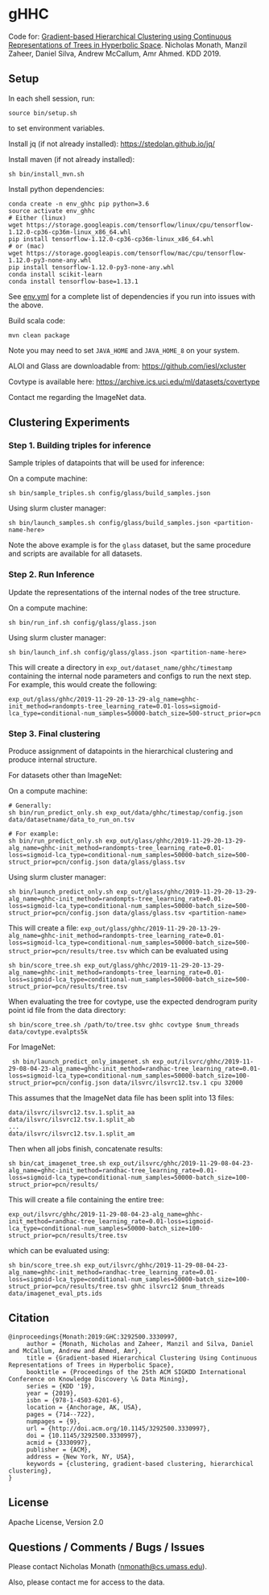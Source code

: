 
# gHHC

Code for: [Gradient-based Hierarchical Clustering using Continuous Representations of Trees in Hyperbolic Space](https://dl.acm.org/citation.cfm?id=3330997). Nicholas Monath, Manzil Zaheer, Daniel Silva, Andrew McCallum, Amr Ahmed. KDD 2019.

## Setup

In each shell session, run:

```
source bin/setup.sh
```

to set environment variables.

Install jq (if not already installed): https://stedolan.github.io/jq/

Install maven (if not already installed):

```
sh bin/install_mvn.sh
```

Install python dependencies:

```
conda create -n env_ghhc pip python=3.6
source activate env_ghhc
# Either (linux)
wget https://storage.googleapis.com/tensorflow/linux/cpu/tensorflow-1.12.0-cp36-cp36m-linux_x86_64.whl
pip install tensorflow-1.12.0-cp36-cp36m-linux_x86_64.whl
# or (mac)
wget https://storage.googleapis.com/tensorflow/mac/cpu/tensorflow-1.12.0-py3-none-any.whl
pip install tensorflow-1.12.0-py3-none-any.whl
conda install scikit-learn
conda install tensorflow-base=1.13.1
```

See [env.yml](env.yml) for a complete list of dependencies if you run into issues
with the above.

Build scala code:

```
mvn clean package
```

Note you may need to set `JAVA_HOME` and `JAVA_HOME_8` on your system.

ALOI and Glass are downloadable from: https://github.com/iesl/xcluster

Covtype is available here: https://archive.ics.uci.edu/ml/datasets/covertype

Contact me regarding the ImageNet data.

## Clustering Experiments

### Step 1. Building triples for inference

Sample triples of datapoints that will be used for inference:

On a compute machine:

```
sh bin/sample_triples.sh config/glass/build_samples.json
```

Using slurm cluster manager:

```
sh bin/launch_samples.sh config/glass/build_samples.json <partition-name-here>
```

Note the above example is for the `glass` dataset, but the same
procedure and scripts are available for all datasets.

### Step 2. Run Inference

Update the representations of the internal nodes of the tree structure.

On a compute machine:

```
sh bin/run_inf.sh config/glass/glass.json
```

Using slurm cluster manager:

```
sh bin/launch_inf.sh config/glass/glass.json <partition-name-here>
```

This will create a directory in `exp_out/dataset_name/ghhc/timestamp`
containing the internal node parameters and configs to run the next step.
For example, this would create the following:

```
exp_out/glass/ghhc/2019-11-29-20-13-29-alg_name=ghhc-init_method=randompts-tree_learning_rate=0.01-loss=sigmoid-lca_type=conditional-num_samples=50000-batch_size=500-struct_prior=pcn
```

### Step 3. Final clustering

Produce assignment of datapoints in the hierarchical clustering and
produce internal structure.

For datasets other than ImageNet:

On a compute machine:

```
# Generally:
sh bin/run_predict_only.sh exp_out/data/ghhc/timestap/config.json data/datasetname/data_to_run_on.tsv

# For example:
sh bin/run_predict_only.sh exp_out/glass/ghhc/2019-11-29-20-13-29-alg_name=ghhc-init_method=randompts-tree_learning_rate=0.01-loss=sigmoid-lca_type=conditional-num_samples=50000-batch_size=500-struct_prior=pcn/config.json data/glass/glass.tsv
```

Using slurm cluster manager:

```
sh bin/launch_predict_only.sh exp_out/glass/ghhc/2019-11-29-20-13-29-alg_name=ghhc-init_method=randompts-tree_learning_rate=0.01-loss=sigmoid-lca_type=conditional-num_samples=50000-batch_size=500-struct_prior=pcn/config.json data/glass/glass.tsv <partition-name>
```

This will create a file: `exp_out/glass/ghhc/2019-11-29-20-13-29-alg_name=ghhc-init_method=randompts-tree_learning_rate=0.01-loss=sigmoid-lca_type=conditional-num_samples=50000-batch_size=500-struct_prior=pcn/results/tree.tsv`
which can be evaluated using

```
sh bin/score_tree.sh exp_out/glass/ghhc/2019-11-29-20-13-29-alg_name=ghhc-init_method=randompts-tree_learning_rate=0.01-loss=sigmoid-lca_type=conditional-num_samples=50000-batch_size=500-struct_prior=pcn/results/tree.tsv
```

When evaluating the tree for covtype, use the expected dendrogram purity point id file from the data directory:

```
sh bin/score_tree.sh /path/to/tree.tsv ghhc covtype $num_threads data/covtype.evalpts5k
```


For ImageNet:

```
 sh bin/launch_predict_only_imagenet.sh exp_out/ilsvrc/ghhc/2019-11-29-08-04-23-alg_name=ghhc-init_method=randhac-tree_learning_rate=0.01-loss=sigmoid-lca_type=conditional-num_samples=50000-batch_size=100-struct_prior=pcn/config.json data/ilsvrc/ilsvrc12.tsv.1 cpu 32000
```

This assumes that the ImageNet data file has been split into 13 files:

```
data/ilsvrc/ilsvrc12.tsv.1.split_aa
data/ilsvrc/ilsvrc12.tsv.1.split_ab
...
data/ilsvrc/ilsvrc12.tsv.1.split_am
```

Then when all jobs finish, concatenate results:

```
sh bin/cat_imagenet_tree.sh exp_out/ilsvrc/ghhc/2019-11-29-08-04-23-alg_name=ghhc-init_method=randhac-tree_learning_rate=0.01-loss=sigmoid-lca_type=conditional-num_samples=50000-batch_size=100-struct_prior=pcn/results/
```

This will create a file containing the entire tree:

```
exp_out/ilsvrc/ghhc/2019-11-29-08-04-23-alg_name=ghhc-init_method=randhac-tree_learning_rate=0.01-loss=sigmoid-lca_type=conditional-num_samples=50000-batch_size=100-struct_prior=pcn/results/tree.tsv
```

which can be evaluated using:

```
sh bin/score_tree.sh exp_out/ilsvrc/ghhc/2019-11-29-08-04-23-alg_name=ghhc-init_method=randhac-tree_learning_rate=0.01-loss=sigmoid-lca_type=conditional-num_samples=50000-batch_size=100-struct_prior=pcn/results/tree.tsv ghhc ilsvrc12 $num_threads data/imagenet_eval_pts.ids
```

## Citation

```
@inproceedings{Monath:2019:GHC:3292500.3330997,
     author = {Monath, Nicholas and Zaheer, Manzil and Silva, Daniel and McCallum, Andrew and Ahmed, Amr},
     title = {Gradient-based Hierarchical Clustering Using Continuous Representations of Trees in Hyperbolic Space},
     booktitle = {Proceedings of the 25th ACM SIGKDD International Conference on Knowledge Discovery \& Data Mining},
     series = {KDD '19},
     year = {2019},
     isbn = {978-1-4503-6201-6},
     location = {Anchorage, AK, USA},
     pages = {714--722},
     numpages = {9},
     url = {http://doi.acm.org/10.1145/3292500.3330997},
     doi = {10.1145/3292500.3330997},
     acmid = {3330997},
     publisher = {ACM},
     address = {New York, NY, USA},
     keywords = {clustering, gradient-based clustering, hierarchical clustering},
}
```

## License

Apache License, Version 2.0

## Questions / Comments / Bugs / Issues

Please contact Nicholas Monath (nmonath@cs.umass.edu).

Also, please contact me for access to the data.


